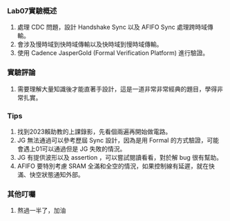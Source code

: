 ### Lab07實驗概述
1. 處理 CDC 問題，設計 Handshake Sync 以及 AFIFO Sync 處理跨時域傳輸。
2. 會涉及慢時域到快時域傳輸以及快時域到慢時域傳輸。
3. 使用 Cadence JasperGold (Formal Verification Platform) 進行驗證。

### 實驗評論
1. 需要理解大量知識後才能直著手設計，這是一道非常非常經典的題目，學得非常扎實。



### Tips

1. 找到2023賴助教的上課錄影，先看個兩遍再開始做電路。
2. JG 無法通過可以參考歷屆 Sync 設計，因為是用 Formal 的方式驗證，可能會遇上01可以通過但是 JG 失敗的情況。
3. JG 有提供波形以及 assertion ，可以嘗試閱讀看看，對於解 bug 很有幫助。
4. AFIFO 要特別考慮 SRAM 全滿和全空的情況，如果控制線有延遲，就在快滿、快空狀態通知外部。


### 其他叮囑
1. 熬過一半了，加油
